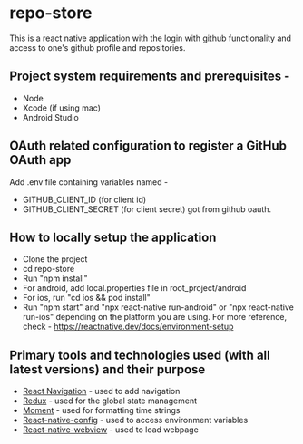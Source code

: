 # repo-store

This is a react native application with the login with github functionality and access to one's github profile and repositories.

## Project system requirements and prerequisites - 
- Node
- Xcode (if using mac)
- Android Studio

## OAuth related configuration to register a GitHub OAuth app
Add .env file containing variables named - 
- GITHUB_CLIENT_ID (for client id) 
- GITHUB_CLIENT_SECRET (for client secret) got from github oauth.

## How to locally setup the application
- Clone the project
- cd repo-store
- Run "npm install"
- For android, add local.properties file in root_project/android
- For ios, run "cd ios && pod install"
- Run "npm start" and "npx react-native run-android" or "npx react-native run-ios" depending on the platform you are using.
For more reference, check - https://reactnative.dev/docs/environment-setup

## Primary tools and technologies used (with all latest versions) and their purpose
- [React Navigation] - used to add navigation 
- [Redux] - used for the global state management
- [Moment] - used for formatting time strings
- [React-native-config] - used to access environment variables
- [React-native-webview] - used to load webpage

[//]: # (These are reference links used in the body of this note and get stripped out when the markdown processor does its job.)

[React Navigation]: <https://reactnavigation.org/docs/getting-started/>
[Redux]: <https://redux.js.org/>
[Moment]: <https://www.npmjs.com/package/moment>
[React-native-config]: <https://www.npmjs.com/package/react-native-config>
[React-native-webview]: <https://www.npmjs.com/package/react-native-webview>
